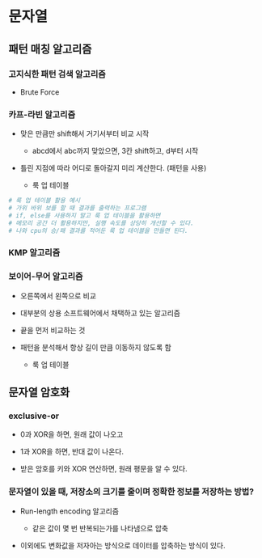 # 문자열

## 패턴 매칭 알고리즘

### 고지식한 패턴 검색 알고리즘

- Brute Force

### 카프-라빈 알고리즘

- 맞은 만큼만 shift해서 거기서부터 비교 시작

    - abcd에서 abc까지 맞았으면, 3칸 shift하고, d부터 시작

- 틀린 지점에 따라 어디로 돌아갈지 미리 계산한다. (패턴을 사용)

    - 룩 업 테이블

```python
# 룩 업 테이블 활용 예시
# 가위 바위 보를 할 때 결과를 출력하는 프로그램
# if, else를 사용하지 말고 룩 업 테이블을 활용하면
# 메모리 공간 더 활용하지만, 실행 속도를 상당히 개선할 수 있다.
# 나와 cpu의 승/패 결과를 적어둔 룩 업 테이블을 만들면 된다.
```

### KMP 알고리즘

### 보이어-무어 알고리즘

- 오른쪽에서 왼쪽으로 비교

- 대부분의 상용 소프트웨어에서 채택하고 있는 알고리즘

- 끝을 먼저 비교하는 것

- 패턴을 분석해서 항상 길이 만큼 이동하지 않도록 함

    - 룩 업 테이블

## 문자열 암호화

### exclusive-or

- 0과 XOR을 하면, 원래 값이 나오고

- 1과 XOR을 하면, 반대 값이 나온다.

- 받은 암호를 키와 XOR 연산하면, 원래 평문을 알 수 있다.

### 문자열이 있을 때, 저장소의 크기를 줄이며 정확한 정보를 저장하는 방법?

- Run-length encoding 알고리즘

    - 같은 값이 몇 번 반복되는가를 나타냄으로 압축

- 이외에도 변화값을 저자아는 방식으로 데이터를 압축하는 방식이 있다.

